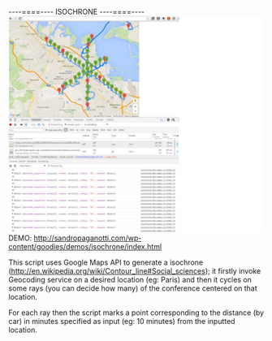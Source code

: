 
----====---- ISOCHRONE ----====----
![Alt text](/screenshot.png?raw=true "Screenshot")
DEMO: http://sandropaganotti.com/wp-content/goodies/demos/isochrone/index.html

This script uses Google Maps API to generate a isochrone (http://en.wikipedia.org/wiki/Contour_line#Social_sciences);
it firstly invoke Geocoding service on a desired location (eg: Paris)
and then it cycles on some rays (you can decide how many) of the 
conference centered on that location. 

For each ray then the script marks a point corresponding to 
the distance (by car) in minutes specified as input (eg: 10 minutes) 
from the inputted location. 

